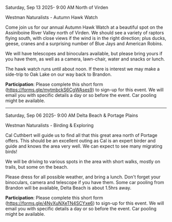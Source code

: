 

Saturday, Sep 13 2025- 9:00 AM
North of Virden

Westman Naturalists - Autumn Hawk Watch

Come join us for our annual Autumn Hawk Watch at a beautiful spot on the Assiniboine River Valley north of Virden. We should see a variety of raptors flying south, with close views if the wind is in the right direction; plus ducks, geese, cranes and a surprising number of Blue Jays and American Robins.

We will have telescopes and binoculars available, but please bring yours if you have them, as well as a camera, lawn-chair, water and snacks or lunch.

The hawk watch runs until about noon. If there is interest we may make a side-trip to Oak Lake on our way back to Brandon.

**Participation**: Please complete this short form (https://forms.gle/mytmbckS6CgWAses9) to sign-up for this event. We will email you with specific details a day or so before the event. Car pooling might be available.


-----------



Saturday, Sep 06 2025- 9:00 AM
Delta Beach & Portage Plains

Westman Naturalists - Birding & Exploring

Cal Cuthbert will guide us to find all that this great area north of Portage offers. This should be an excellent outing as Cal is an expert birder and guide and knows the area very well. We can expect to see many migrating birds!

We will be driving to various spots in the area with short walks, mostly on trails, but some on the beach.

Please dress for all possible weather, and bring a lunch. Don't forget your binoculars, camera and telescope if you have them. Some car pooling from Brandon will be available, Delta Beach is about 1.5hrs away.

**Participation**: Please complete this short form (https://forms.gle/4NvXuNXeTN4SCYxe6) to sign-up for this event. We will email you with specific details a day or so before the event. Car pooling might be available.


